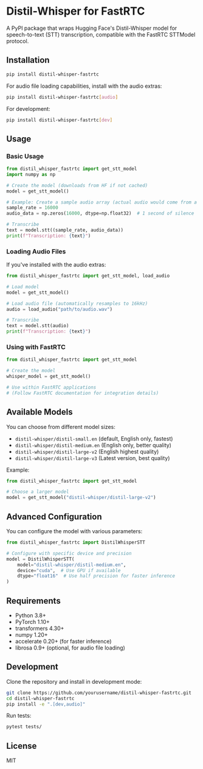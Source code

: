 # Distil-Whisper for FastRTC

A PyPI package that wraps Hugging Face's Distil-Whisper model for speech-to-text (STT) transcription, compatible with the FastRTC STTModel protocol.

## Installation

```bash
pip install distil-whisper-fastrtc
```

For audio file loading capabilities, install with the audio extras:

```bash
pip install distil-whisper-fastrtc[audio]
```

For development:

```bash
pip install distil-whisper-fastrtc[dev]
```

## Usage

### Basic Usage

```python
from distil_whisper_fastrtc import get_stt_model
import numpy as np

# Create the model (downloads from HF if not cached)
model = get_stt_model()

# Example: Create a sample audio array (actual audio would come from a file or mic)
sample_rate = 16000
audio_data = np.zeros(16000, dtype=np.float32)  # 1 second of silence

# Transcribe
text = model.stt((sample_rate, audio_data))
print(f"Transcription: {text}")
```

### Loading Audio Files

If you've installed with the audio extras:

```python
from distil_whisper_fastrtc import get_stt_model, load_audio

# Load model
model = get_stt_model()

# Load audio file (automatically resamples to 16kHz)
audio = load_audio("path/to/audio.wav")

# Transcribe
text = model.stt(audio)
print(f"Transcription: {text}")
```

### Using with FastRTC

```python
from distil_whisper_fastrtc import get_stt_model

# Create the model
whisper_model = get_stt_model()

# Use within FastRTC applications
# (Follow FastRTC documentation for integration details)
```

## Available Models

You can choose from different model sizes:

- `distil-whisper/distil-small.en` (default, English only, fastest)
- `distil-whisper/distil-medium.en` (English only, better quality)
- `distil-whisper/distil-large-v2` (English highest quality)
- `distil-whisper/distil-large-v3` (Latest version, best quality)

Example:
```python
from distil_whisper_fastrtc import get_stt_model

# Choose a larger model
model = get_stt_model("distil-whisper/distil-large-v2")
```

## Advanced Configuration

You can configure the model with various parameters:

```python
from distil_whisper_fastrtc import DistilWhisperSTT

# Configure with specific device and precision
model = DistilWhisperSTT(
    model="distil-whisper/distil-medium.en",
    device="cuda",  # Use GPU if available
    dtype="float16"  # Use half precision for faster inference
)
```

## Requirements

- Python 3.8+
- PyTorch 1.10+
- transformers 4.30+
- numpy 1.20+
- accelerate 0.20+ (for faster inference)
- librosa 0.9+ (optional, for audio file loading)

## Development

Clone the repository and install in development mode:

```bash
git clone https://github.com/yourusername/distil-whisper-fastrtc.git
cd distil-whisper-fastrtc
pip install -e ".[dev,audio]"
```

Run tests:

```bash
pytest tests/
```

## License

MIT

